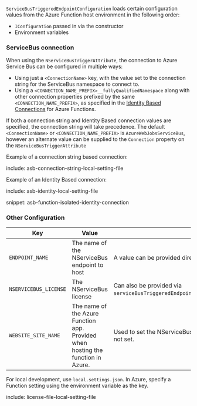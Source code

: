 `ServiceBusTriggeredEndpointConfiguration` loads certain configuration values from the Azure Function host environment in the following order:

- `IConfiguration` passed in via the constructor
- Environment variables

### ServiceBus connection

When using the `NServiceBusTriggerAttribute`, the connection to Azure Service Bus can be configured in multiple ways:

- Using just a `<ConnectionName>` key, with the value set to the connection string for the ServiceBus namespace to connect to.
- Using a `<CONNECTION_NAME_PREFIX>__fullyQualifiedNamespace` along with other connection properties prefixed by the same `<CONNECTION_NAME_PREFIX>`, as specified in the [Identity Based Connections](https://learn.microsoft.com/en-us/azure/azure-functions/functions-reference?tabs=blob&pivots=programming-language-csharp#common-properties-for-identity-based-connections) for Azure Functions.

If both a connection string and Identity Based connection values are specified, the connection string will take precedence. The default `<ConnectionName>` or `<CONNECTION_NAME_PREFIX>` is `AzureWebJobsServiceBus`, however an alternate value can be supplied to the `Connection` property on the `NServiceBusTriggerAttribute`

Example of a connection string based connection:

include: asb-connection-string-local-setting-file

Example of an Identity Based connection:

include: asb-identity-local-setting-file

snippet: asb-function-isolated-identity-connection

### Other Configuration

| Key                      | Value      | Notes     |
|--------------------------|------------|-----------|
| `ENDPOINT_NAME`          | The name of the NServiceBus endpoint to host | A value can be provided directly to the constructor. |
| `NSERVICEBUS_LICENSE`    | The NServiceBus license | Can also be provided via `serviceBusTriggeredEndpointConfig.EndpointConfiguration.License(...)`. |
| `WEBSITE_SITE_NAME`      | The name of the Azure Function app. Provided when hosting the function in Azure. | Used to set the NServiceBus [host identifier](/nservicebus/hosting/override-hostid.md). Local machine name is used if not set. |

For local development, use `local.settings.json`. In Azure, specify a Function setting using the environment variable as the key.

include: license-file-local-setting-file
